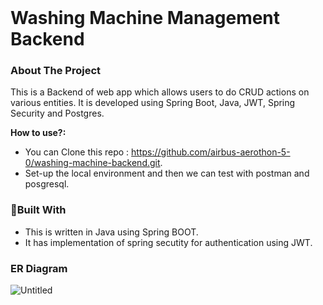 <br />
<p align="center">

 <h1> Washing Machine Management Backend </h1>
<!-- ABOUT THE PROJECT -->
<h3>About The Project</h3>

This is a Backend of web app which allows users to do CRUD actions on various entities. 
It is developed using Spring Boot, Java, JWT, Spring Security and Postgres.

**How to use?:**
* You can Clone this repo : https://github.com/airbus-aerothon-5-0/washing-machine-backend.git.
* Set-up the local environment and then we can test with postman and posgresql.

### :hammer:Built With
* This is written in Java using Spring BOOT.
* It has implementation of spring secutity for authentication using JWT.

</p>


### ER Diagram

![Untitled](https://github.com/airbus-aerothon-5-0/washing-machine-backend/assets/64781854/f7f6719c-a896-445e-99b3-2e138c9deff9)
